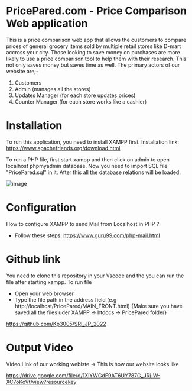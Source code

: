 
# PricePared.com - Price Comparison Web application

This is a price comparison web app that allows the customers to compare prices of general grocery items
sold by multiple retail stores like D-mart accross your city. Those looking to save money on
purchases are more likely to use a price comparison tool to help them with their research.
This not only saves money but saves time as well.
The primary actors of our website are;-
1. Customers
2. Admin (manages all the stores)
3. Updates Manager (for each store updates prices)
4. Counter Manager (for each store works like a cashier)

# Installation
To run this application, you need to install XAMPP first.
Installation link: https://www.apachefriends.org/download.html


To run a PHP file, first start xampp and then click on admin to 
open localhost phpmyadmin database. Now you need to 
import SQL file "PricePared.sql" in it. After this all the database relations
will be loaded.

![image](https://user-images.githubusercontent.com/95097530/181876791-be7c97ca-25eb-4a6b-ab85-2b97025aea09.png)

# Configuration
How to configure XAMPP to send Mail from Localhost in PHP ?
-	Follow these steps: https://www.guru99.com/php-mail.html  

# Github link
You need to clone this repository in your Vscode and the you can run the
file after starting xampp.
To run file
- Open your web browser
- Type the file path in the address field (e.g http://localhost/PricePared/MAIN_FRONT.html)
{Make sure you have saved all the files uder XAMPP -> htdocs -> PricePared folder}

https://github.com/Kp3005/SRI_JP_2022

# Output Video
Video Link of our working webiste -> This is how our website looks like

https://drive.google.com/file/d/1XlYWGdF9AT6UY787G_JRj-W-XC7oKoVt/view?resourcekey
